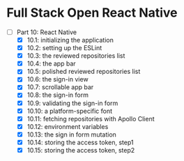 # Full Stack Open React Native

- [ ] Part 10: React Native
  - [x] 10.1: initializing the application
  - [x] 10.2: setting up the ESLint
  - [x] 10.3: the reviewed repositories list
  - [x] 10.4: the app bar
  - [x] 10.5: polished reviewed repositories list
  - [x] 10.6: the sign-in view
  - [x] 10.7: scrollable app bar
  - [x] 10.8: the sign-in form
  - [x] 10.9: validating the sign-in form
  - [x] 10.10: a platform-specific font
  - [x] 10.11: fetching repositories with Apollo Client
  - [x] 10.12: environment variables
  - [x] 10.13: the sign in form mutation
  - [x] 10.14: storing the access token, step1
  - [x] 10.15: storing the access token, step2
